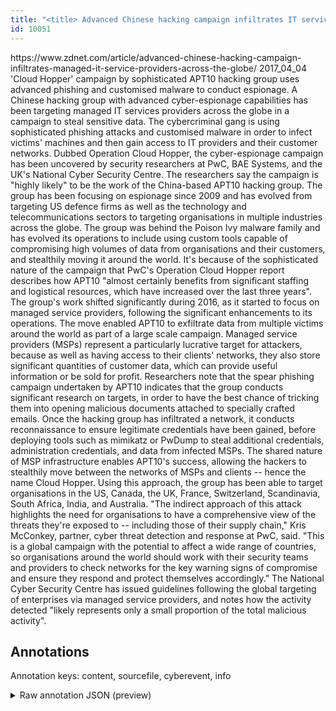 ```yaml
---
title: "<title> Advanced Chinese hacking campaign infiltrates IT service providers across the globe   </title>"
id: 10051
---
```


<title> Advanced Chinese hacking campaign infiltrates IT service providers across the globe   </title>
<source> https://www.zdnet.com/article/advanced-chinese-hacking-campaign-infiltrates-managed-it-service-providers-across-the-globe/ </source>
<date> 2017_04_04 </date>
<text>
'Cloud Hopper' campaign by sophisticated APT10 hacking group uses advanced phishing and customised malware to conduct espionage.
A Chinese hacking group with advanced cyber-espionage capabilities has been targeting managed IT services providers across the globe in a campaign to steal sensitive data.
The cybercriminal gang is using sophisticated phishing attacks and customised malware in order to infect victims' machines and then gain access to IT providers and their customer networks.
Dubbed Operation Cloud Hopper, the cyber-espionage campaign has been uncovered by security researchers at PwC, BAE Systems, and the UK's National Cyber Security Centre. The researchers say the campaign is "highly likely" to be the work of the China-based APT10 hacking group.
The group has been focusing on espionage since 2009 and has evolved from targeting US defence firms as well as the technology and telecommunications sectors to targeting organisations in multiple industries across the globe.
The group was behind the Poison Ivy malware family and has evolved its operations to include using custom tools capable of compromising high volumes of data from organisations and their customers, and stealthily moving it around the world.
It's because of the sophisticated nature of the campaign that PwC's Operation Cloud Hopper report describes how APT10 "almost certainly benefits from significant staffing and logistical resources, which have increased over the last three years".
The group's work shifted significantly during 2016, as it started to focus on managed service providers, following the significant enhancements to its operations. The move enabled APT10 to exfiltrate data from multiple victims around the world as part of a large scale campaign.
Managed service providers (MSPs) represent a particularly lucrative target for attackers, because as well as having access to their clients' networks, they also store significant quantities of customer data, which can provide useful information or be sold for profit.
Researchers note that the spear phishing campaign undertaken by APT10 indicates that the group conducts significant research on targets, in order to have the best chance of tricking them into opening malicious documents attached to specially crafted emails.
Once the hacking group has infiltrated a network, it conducts reconnaissance to ensure legitimate credentials have been gained, before deploying tools such as mimikatz or PwDump to steal additional credentials, administration credentials, and data from infected MSPs.
The shared nature of MSP infrastructure enables APT10's success, allowing the hackers to stealthily move between the networks of MSPs and clients -- hence the name Cloud Hopper.
Using this approach, the group has been able to target organisations in the US, Canada, the UK, France, Switzerland, Scandinavia, South Africa, India, and Australia.
"The indirect approach of this attack highlights the need for organisations to have a comprehensive view of the threats they're exposed to -- including those of their supply chain," Kris McConkey, partner, cyber threat detection and response at PwC, said.
"This is a global campaign with the potential to affect a wide range of countries, so organisations around the world should work with their security teams and providers to check networks for the key warning signs of compromise and ensure they respond and protect themselves accordingly."
The National Cyber Security Centre has issued guidelines following the global targeting of enterprises via managed service providers, and notes how the activity detected "likely represents only a small proportion of the total malicious activity".
</text>



## Annotations

Annotation keys: content, sourcefile, cyberevent, info

<details>
<summary>Raw annotation JSON (preview)</summary>

```json
{
  "content": "'Cloud Hopper' campaign by sophisticated APT10 hacking group uses advanced phishing and customised malware to conduct espionage. A Chinese hacking group with advanced cyber-espionage capabilities has been targeting managed IT services providers across the globe in a campaign to steal sensitive data. The cybercriminal gang is using sophisticated phishing attacks and customised malware in order to infect victims' machines and then gain access to IT providers and their customer networks. Dubbed Operation Cloud Hopper, the cyber-espionage campaign has been uncovered by security researchers at PwC, BAE Systems, and the UK's National Cyber Security Centre. The researchers say the campaign is \"highly likely\" to be the work of the China-based APT10 hacking group. The group has been focusing on espionage since 2009 and has evolved from targeting US defence firms as well as the technology and telecommunications sectors to targeting organisations in multiple industries across the globe. The group was behind the Poison Ivy malware family and has evolved its operations to include using custom tools capable of compromising high volumes of data from organisations and their customers, and stealthily moving it around the world. It's because of the sophisticated nature of the campaign that PwC's Operation Cloud Hopper report describes how APT10 \"almost certainly benefits from significant staffing and logistical resources, which have increased over the last three years\". The group's work shifted significantly during 2016, as it started to focus on managed service providers, following the significant enhancements to its operations. The move enabled APT10 to exfiltrate data from multiple victims around the world as part of a large scale campaign. Managed service providers (MSPs) represent a particularly lucrative target for attackers, because as well as having access to their clients' networks, they also store significant quantities of customer data, which can provide useful information or be sold for profit. Researchers note that the spear phishing campaign undertaken by APT10 indicates that the group conducts significant research on targets, in order to have the best chance of tricking them into opening malicious documents attached to specially crafted emails. Once the hacking group has infiltrated a network, it conducts reconnaissance to ensure legitimate credentials have been gained, before deploying tools such as mimikatz or PwDump to steal additional credentials, administration credentials, and data from infected MSPs. The shared nature of MSP infrastructure enables APT10's success, allowing the hackers to stealthily move between the networks of MSPs and clients -- hence the name Cloud Hopper. Using this approach, the group has been able to target organisations in the US, Canada, the UK, France, Switzerland, Scandinavia, South Africa, India, and Australia. \"The indirect approach of this attack highlights the need for organisations to have a comprehensive view of the threats they're exposed to -- including those of their supply chain,\" Kris McConkey, partner, cyber threat detection and response at PwC, said. \"This is a global campaign with the potential to affect a wide range of countries, so organisations around the world should work with their security teams and providers to check networks for the key warning signs of compromise and ensure they respond and protect themselves accordingly.\" The National Cyber Security Centre has issued guidelines following the global targeting of enterprises via managed service providers, and notes how the activity detected \"likely represents only a small proportion of the total malicious activity\".",
  "sourcefile": "10051.txt",
  "cyberevent": {
    "hopper": [
      {
        "index": 0,
        "relation": "Same",
        "events": [
          {
            "index": "E8",
            "type": "Attack",
            "realis": "Actual",
            "nugget": {
              "startOff
```
</details>
